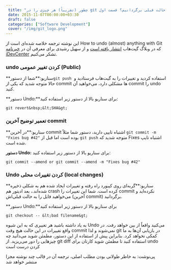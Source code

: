 ```yaml
---
 title: "چطور (تقریباً) هر چیزی را در git به حالت قبلی برگردانیم؟ قسمت اول" 
 date: 2015-11-07T00:00:00+03:30
 draft: false 
 categories: ["Software Development"]
 cover: "/img/git_logo.png"
---
```




این نوشته ترجمه خلاصه شده‌ای است از How to undo (almost) anything with Git که در وبلاگ گیت‌هاب [انتشار یافته است](https://github.com/blog/2019-how-to-undo-almost-anything-with-git) و از سهیل رشیدی برای معرفی آن در [خبرنامه iDevCenter](http://www.idevcenter.com/) تشکر می‌کنیم.






### undo کردن تغییر عمومی (Public)






**سناریو:**شما از دستور`git push`   استفاده کردید و تغییرات را به گیت‌هاب فرستادید و حالا متوجه شدید که یکی از commit ها مشکلی دارد، می‌خواهید آن commit را undo کنید.



**دستور Undo:**برای سناریو بالا از دستور زیر استفاده کنید:


`git revert&nbsp;&lt;SHA&gt;`

### تعمیر توضیح آخرین commit






**سناریو:**در آخرین commit اشتباه تایپی دارید، دستور شما مثلاً `git commit -m "Fxies bug #42"` بوده است اما قبل از `git push` متوجه شدید که Fixes اشتباه تایپ شده است.







**دستور Undo:** برای سناریو بالا از دستور زیر استفاده کنید:


`git commit --amend or git commit --amend -m "Fixes bug #42"`

### Undo کردن تغییرات محلی (local changes)






**سناریو:**گربه‌ای روی کیبورد راه رفته و تغییرات ایجاد شده هم به شکلی ذخیره شده‌اند.، بعد ادیتور هم crash کرده است. شما این تغییرات را commit نکرده‌اید و می‌خواهید فایل را به حالت قبلی‌اش (آخرین commit) برگردانید.



**دستور Undo:**برای سناریو بالا از دستور زیر استفاده کنید


`git checkout -- &lt;bad filename&gt;`


به یاد داشته باشید هر تغییری که به این شیوه Undo می‌کنید واقعاً از بین خواهد رفت. در واقع تغییرات در این حالت هیچ وقت commit‌ نمی‌شوند و لذا git در بازیابی ‌آن‌ها به ما کمکی نخواهد کرد. بنابراین پیش از استفاده از این دستور، مطمئن شوید می‌دانید چه چیزهایی را دور می‌ریزید. از git diff استفاده کنید تا مطمئن شوید کارتان برای undo کردن درست است



پی‌نوشت: به خاطر طولانی بودن مطلب اصلی، ترجمه آن در قالب چند نوشته مجزا منتشر خواهد شد

  





